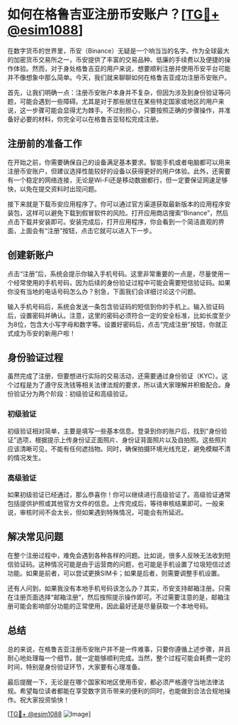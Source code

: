# 如何在格鲁吉亚注册币安账户？[[TG💪+ @esim1088](https://t.me/s/esim1088)]

在数字货币的世界里，币安（Binance）无疑是一个响当当的名字。作为全球最大的加密货币交易所之一，币安提供了丰富的交易品种、低廉的手续费以及便捷的操作体验。然而，对于身处格鲁吉亚的用户来说，想要顺利注册并使用币安平台可能并不像想象中那么简单。今天，我们就来聊聊如何在格鲁吉亚成功注册币安账户。

首先，让我们明确一点：注册币安账户本身并不复杂，但因为涉及到身份验证等问题，可能会遇到一些障碍。尤其是对于那些居住在某些特定国家或地区的用户来说，这一步骤可能会显得尤为棘手。不过别担心，只要按照正确的步骤操作，并准备好必要的材料，你完全可以在格鲁吉亚轻松完成注册。

## 注册前的准备工作

在开始之前，你需要确保自己的设备满足基本要求。智能手机或者电脑都可以用来注册币安账户，但建议选择性能较好的设备以获得更好的用户体验。此外，还需要有一个稳定的网络连接，无论是Wi-Fi还是移动数据都行，但一定要保证网速足够快，以免在提交资料时出现问题。

接下来就是下载币安应用程序了。你可以通过官方渠道获取最新版本的应用程序安装包，这样可以避免下载到假冒软件的风险。打开应用商店搜索“Binance”，然后点击下载并安装即可。安装完成后，打开应用程序，你会看到一个简洁直观的界面，上面会有“注册”按钮，点击它就可以进入下一步。

## 创建新账户

点击“注册”后，系统会提示你输入手机号码。这里非常重要的一点是，尽量使用一个经常使用的手机号码，因为后续的身份验证过程中可能会需要短信验证码。如果你没有当地的电话号码怎么办？别急，下面我们会详细讨论这个问题。

输入手机号码后，系统会发送一条包含验证码的短信到你的手机上。输入验证码后，设置密码并确认。注意，这里的密码必须符合一定的安全标准，比如长度至少为8位，包含大小写字母和数字等。设置好密码后，点击“完成注册”按钮，你就正式成为币安的新用户啦！

## 身份验证过程

虽然完成了注册，但要想进行实际的交易活动，还需要通过身份验证（KYC）。这个过程是为了遵守反洗钱等相关法律法规的要求，所以请大家理解并积极配合。身份验证分为两个阶段：初级验证和高级验证。

### 初级验证

初级验证相对简单，主要是填写一些基本信息。登录到你的账户后，找到“身份验证”选项，根据提示上传身份证正面照片、身份证背面照片以及自拍照。这些照片应该清晰可见，不能有任何遮挡物。同时，确保拍摄环境光线充足，避免模糊不清的情况发生。

### 高级验证

如果初级验证已经通过，那么恭喜你！你可以继续进行高级验证了。高级验证通常包括提供护照或其他官方文件的信息。上传完成后，等待审核结果即可。一般来说，审核时间不会太长，但如果遇到特殊情况，可能会有所延迟。

## 解决常见问题

在整个注册过程中，难免会遇到各种各样的问题。比如说，很多人反映无法收到短信验证码。这种情况可能是由于运营商的问题，也可能是手机设置了垃圾短信过滤功能。如果是前者，可以尝试更换SIM卡；如果是后者，则需要调整手机设置。

还有人问到，如果我没有本地手机号码该怎么办？其实，币安支持邮箱注册。只需在注册页面选择“邮箱注册”，然后按照提示操作即可。不过需要注意的是，邮箱注册可能会影响部分功能的正常使用，因此最好还是尽量获取一个本地号码。

## 总结

总的来说，在格鲁吉亚注册币安账户并不是一件难事，只要你遵循上述步骤，并且耐心地处理每一个细节，就一定能够顺利完成。当然，整个过程可能会耗费一定的时间，特别是身份验证环节，大家要有心理准备。

最后提醒一下，无论是在哪个国家和地区使用币安，都必须严格遵守当地法律法规。希望每位读者都能在享受数字货币带来的便利的同时，也能做到合法合规地操作。祝大家投资愉快！

[[TG💪+ @esim1088](https://t.me/s/esim1088) ![Image](https://i.postimg.cc/4NQfJmqS/Snipaste-2025-05-13-00-14-12.png)]
